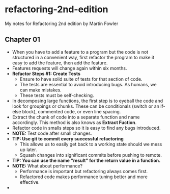 # refactoring-2nd-edition
My notes for Refactoring 2nd edition by Martin Fowler

## Chapter 01
- When you have to add a feature to a program but the code is not structured in a convenient way, first refactor the program to make it easy to add the feature, then add the feature.
- Features requests will change again within six months.
- **Refactor Steps #1: Create Tests** 
    - Ensure to have solid suite of tests for that section of code. 
    - The tests are essential to avoid introducing bugs. As humans, we can make mistakes.
    - These tests must be self-checking.
- In decomposing large functions, the first step is to eyeball the code and look for groupings or chunks. These can be conditionals (switch or an if-else block), commented code, or even line spacing.
- Extract the chunk of code into a separate function and name accordingly. This method is also knows as **Extract Fuction**.
- Refactor code in smalls steps so it is easy to find any bugs introduced.
- **NOTE:** Test code after small changes.
- **TIP: Use git to commit every successful refactoring**
    - This allows us to easily get back to a working state should we mess up later.
    - Squash changes into significant commits before pushing to remote.
- **TIP: You can use the name "result" for the return value in a function.**
- **NOTE:** What about performance?
    - Performance is important but refactoring always comes first.
    - Refactored code makes performance tuning better and more effective.
- 

